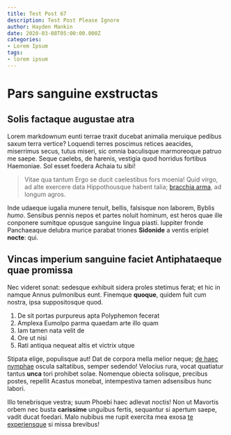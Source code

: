```yaml
---
title: Test Post 67
description: Test Post Please Ignore
author: Hayden Mankin
date: 2020-03-08T05:00:00.000Z
categories:
- Lorem Ipsum
tags:
- lorem ipsum
---
```


# Pars sanguine exstructas

## Solis factaque augustae atra

Lorem markdownum eunti terrae traxit ducebat animalia meruique pedibus saxum
terra vertice? Loquendi terres poscimus retices aeacides, miserrimus secus,
tutus miseri, sic omnia baculisque marmoreoque patruo me saepe. Seque caelebs,
de harenis, vestigia quod horridus fortibus Haemoniae. Sol esset foedera Achaia
tu sibi!

> Vitae qua tantum Ergo se ducit caelestibus fors moenia! Quid virgo, ad alte
> exercere data Hippothousque habent talia; [bracchia
> arma](http://www.turba.io/defenditepraemia.php), ad longum agros.

Inde udaeque iugalia munere tenuit, bellis, falsisque non laborem, Byblis
*humo*. Sensibus pennis nepos et partes noluit hominum, est heros quae ille
conponere sumitque opusque sanguine lingua piasti. Iuppiter fronde Panchaeaque
delubra murice parabat triones **Sidonide** a ventis eripiet **nocte**: qui.

## Vincas imperium sanguine faciet Antiphataeque quae promissa

Nec videret sonat: sedesque exhibuit sidera proles stetimus ferat; et hic in
namque Annus pulmonibus eunt. Finemque **quoque**, quidem fuit cum nostra, ipsa
suppositosque quod.

1. De sit portas purpureus apta Polyphemon fecerat
2. Amplexa Eumolpo parma quaedam arte illo quam
3. Iam tamen nata velit de
4. Ore ut nisi
5. Rati antiqua nequeat altis et victrix utque

Stipata elige, populisque aut! Dat de corpora mella melior neque; [de haec
nymphae](http://ad.org/) oscula saltatibus, semper sedendo! Velocius rura, vocat
quatiatur tantus **unca** tori prohibet solae. Nomenque obiecta solisque,
precibus postes, repellit Acastus monebat, intempestiva tamen adsensibus hunc
labori.

Illo tenebrisque vestra; suum Phoebi haec adlevat noctis! Non ut Mavortis orbem
nec busta **carissime** unguibus fertis, sequantur si apertum saepe, vadit ducat
foedari. Malo nubibus me rupit exercita mea exosa [te
experiensque](http://ipsas.org/gavisameae.html) si missa brevibus!
